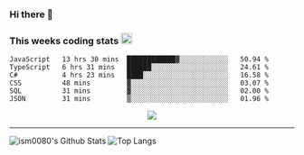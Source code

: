 ### Hi there 👋

<!--START_SECTION:giphy-->
<!--END_SECTION:giphy-->

### This weeks coding stats <img src="https://media1.giphy.com/media/LmNwrBhejkK9EFP504/giphy.gif?cid=ecf05e4723nsktnyyj53u162g7cy5rjqfg6gz06kxdg5y55g&rid=giphy.gif" width="20" height="20" />
<!--START_SECTION:waka-->

```text
JavaScript   13 hrs 30 mins  ████████████▓░░░░░░░░░░░░   50.94 %
TypeScript   6 hrs 31 mins   ██████░░░░░░░░░░░░░░░░░░░   24.61 %
C#           4 hrs 23 mins   ████░░░░░░░░░░░░░░░░░░░░░   16.58 %
CSS          48 mins         ▓░░░░░░░░░░░░░░░░░░░░░░░░   03.07 %
SQL          31 mins         ▓░░░░░░░░░░░░░░░░░░░░░░░░   02.00 %
JSON         31 mins         ▒░░░░░░░░░░░░░░░░░░░░░░░░   01.96 %
```

<!--END_SECTION:waka-->

<!--START_SECTION:comicstrip-->
<p align="center">
 <a href="https://xkcd.com/">
 <img src="https://imgs.xkcd.com/comics/mainly_known_for.png" />
</a>
</p>
<!--END_SECTION:comicstrip-->

---

![ism0080's Github Stats](https://github-readme-stats.vercel.app/api?username=ism0080&show_icons=true%hide_border=true&hide=issues)
![Top Langs](https://github-readme-stats.vercel.app/api/top-langs/?username=ism0080&layout=compact)

<!--
**ism0080/ism0080** is a ✨ _special_ ✨ repository because its `README.md` (this file) appears on your GitHub profile.

Here are some ideas to get you started:

- 🔭 I’m currently working on ...
- 🌱 I’m currently learning ...
- 👯 I’m looking to collaborate on ...
- 🤔 I’m looking for help with ...
- 💬 Ask me about ...
- 📫 How to reach me: ...
- 😄 Pronouns: ...
- ⚡ Fun fact: ...
-->
